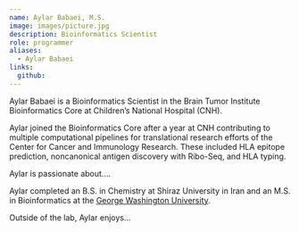 ```yaml
---
name: Aylar Babaei, M.S.
image: images/picture.jpg
description: Bioinformatics Scientist
role: programmer
aliases:
  - Aylar Babaei
links:
  github: 
---
```


Aylar Babaei is a Bioinformatics Scientist in the Brain Tumor Institute Bioinformatics Core at Children’s National Hospital (CNH).

Aylar joined the Bioinformatics Core after a year at CNH contributing to multiple computational pipelines for translational research efforts of the Center for Cancer and Immunology Research.
These included HLA epitope prediction, noncanonical antigen discovery with Ribo-Seq, and  HLA typing.

Aylar is passionate about....

Aylar completed an B.S. in Chemistry at Shiraz University in Iran and an M.S. in Bioinformatics at the [George Washington University](https://gwu.edu/).

Outside of the lab, Aylar enjoys...
